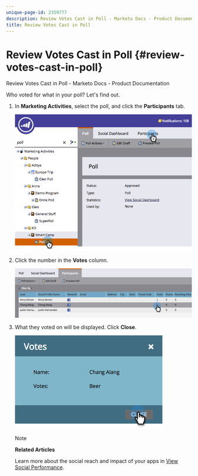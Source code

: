 ```yaml
---
unique-page-id: 2359777
description: Review Votes Cast in Poll - Marketo Docs - Product Documentation
title: Review Votes Cast in Poll
---
```


# Review Votes Cast in Poll {#review-votes-cast-in-poll}

Review Votes Cast in Poll - Marketo Docs - Product Documentation

Who voted for what in your poll? Let's find out.

1. In **Marketing Activities**, select the poll, and click the **Participants** tab.

   ![](assets/image2015-5-12-14-3a35-3a10.png)

1. Click the number in the **Votes** column.

   ![](assets/image2015-5-12-14-3a36-3a36.png)

1. What they voted on will be displayed. Click **Close**.

   ![](assets/image2015-5-12-14-3a37-3a24.png)

   >[!NOTE]
   >
   >**Related Articles**
   >
   >
   >Learn more about the social reach and impact of your apps in [View Social Performance](../../../../product-docs/demand-generation/social/social-functions/view-social-performance.md).

